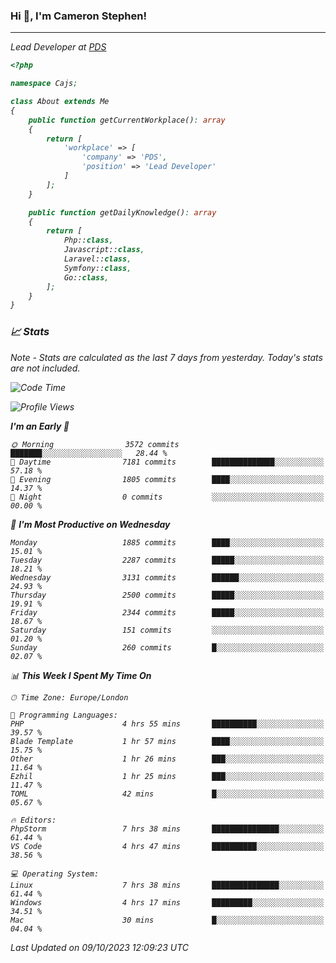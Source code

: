 ### Hi 👋, I'm Cameron Stephen!
<hr>
<p><em>Lead Developer at <a href="https://prindatasolutions.co.uk">PDS</a></p>


```php
<?php

namespace Cajs;

class About extends Me
{
    public function getCurrentWorkplace(): array
    {
        return [
            'workplace' => [
                'company' => 'PDS',
                'position' => 'Lead Developer'
            ]
        ];
    }

    public function getDailyKnowledge(): array
    {
        return [
            Php::class,
            Javascript::class,
            Laravel::class,
            Symfony::class,
            Go::class,
        ];
    }
}
```

### 📈 Stats
<p><em>Note - Stats are calculated as the last 7 days from yesterday. Today's stats are not included.</em></p>


<!--START_SECTION:waka-->
![Code Time](http://img.shields.io/badge/Code%20Time-3%2C580%20hrs%209%20mins-blue)

![Profile Views](http://img.shields.io/badge/Profile%20Views-0-blue)

**I'm an Early 🐤** 

```text
🌞 Morning                3572 commits        ███████░░░░░░░░░░░░░░░░░░   28.44 % 
🌆 Daytime                7181 commits        ██████████████░░░░░░░░░░░   57.18 % 
🌃 Evening                1805 commits        ████░░░░░░░░░░░░░░░░░░░░░   14.37 % 
🌙 Night                  0 commits           ░░░░░░░░░░░░░░░░░░░░░░░░░   00.00 % 
```
📅 **I'm Most Productive on Wednesday** 

```text
Monday                   1885 commits        ████░░░░░░░░░░░░░░░░░░░░░   15.01 % 
Tuesday                  2287 commits        █████░░░░░░░░░░░░░░░░░░░░   18.21 % 
Wednesday                3131 commits        ██████░░░░░░░░░░░░░░░░░░░   24.93 % 
Thursday                 2500 commits        █████░░░░░░░░░░░░░░░░░░░░   19.91 % 
Friday                   2344 commits        █████░░░░░░░░░░░░░░░░░░░░   18.67 % 
Saturday                 151 commits         ░░░░░░░░░░░░░░░░░░░░░░░░░   01.20 % 
Sunday                   260 commits         █░░░░░░░░░░░░░░░░░░░░░░░░   02.07 % 
```


📊 **This Week I Spent My Time On** 

```text
🕑︎ Time Zone: Europe/London

💬 Programming Languages: 
PHP                      4 hrs 55 mins       ██████████░░░░░░░░░░░░░░░   39.57 % 
Blade Template           1 hr 57 mins        ████░░░░░░░░░░░░░░░░░░░░░   15.75 % 
Other                    1 hr 26 mins        ███░░░░░░░░░░░░░░░░░░░░░░   11.64 % 
Ezhil                    1 hr 25 mins        ███░░░░░░░░░░░░░░░░░░░░░░   11.47 % 
TOML                     42 mins             █░░░░░░░░░░░░░░░░░░░░░░░░   05.67 % 

🔥 Editors: 
PhpStorm                 7 hrs 38 mins       ███████████████░░░░░░░░░░   61.44 % 
VS Code                  4 hrs 47 mins       ██████████░░░░░░░░░░░░░░░   38.56 % 

💻 Operating System: 
Linux                    7 hrs 38 mins       ███████████████░░░░░░░░░░   61.44 % 
Windows                  4 hrs 17 mins       █████████░░░░░░░░░░░░░░░░   34.51 % 
Mac                      30 mins             █░░░░░░░░░░░░░░░░░░░░░░░░   04.04 % 
```


 Last Updated on 09/10/2023 12:09:23 UTC
<!--END_SECTION:waka-->
